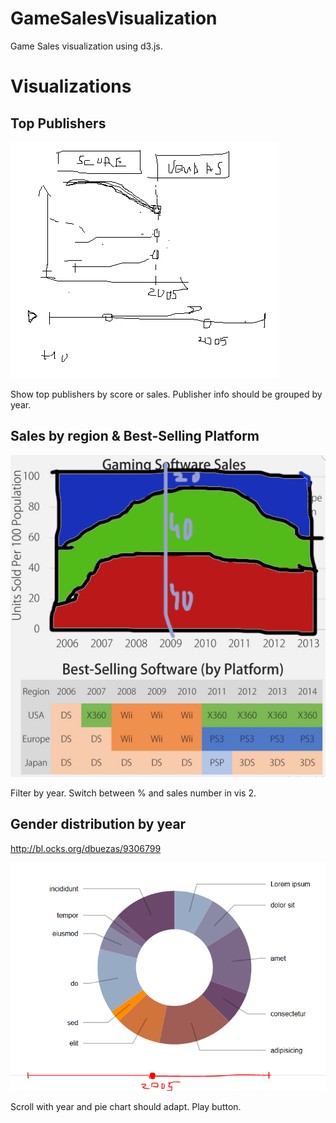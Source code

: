 # GameSalesVisualization

Game Sales visualization using d3.js.

# Visualizations

## Top Publishers
 
![alt text](img/vis1.png "Visualization 1")

Show top publishers by score or sales.
Publisher info should be grouped by year.


## Sales by region & Best-Selling Platform
 
![alt text](img/vis2.PNG "Visualization 2&3")

Filter by year.
Switch between % and sales number in vis 2.


## Gender distribution by year
http://bl.ocks.org/dbuezas/9306799

![alt text](img/vis3.PNG "Visualization 4")

Scroll with year and pie chart should adapt.
Play button.
